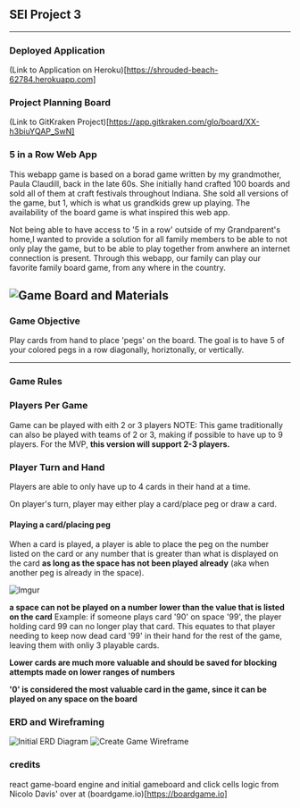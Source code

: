 ## SEI Project 3
---

### Deployed Application
(Link to Application on Heroku)[https://shrouded-beach-62784.herokuapp.com]

### Project Planning Board

(Link to GitKraken Project)[https://app.gitkraken.com/glo/board/XX-h3biuYQAP_SwN]


### 5 in a Row Web App

This webapp game is based on a borad game written by my grandmother, Paula Claudill, back in the late 60s. She initially hand crafted 100 boards and sold all of them at craft festivals throughout Indiana. She sold all versions of the game, but 1, which is what us grandkids grew up playing. The availability of the board game is what inspired this web app. 

Not being able to have access to '5 in a row' outside of my Grandparent's home,I wanted to provide a solution for all family members to be able to not only play the game, but to be able to play together from anwhere an internet connection is present.  Through this webapp, our family can play our favorite family board game, from any where in the country. 


![Game Board and Materials](https://i.imgur.com/LhDe900.jpg)
---
### Game Objective

Play cards from hand to place 'pegs' on the board. The goal is to have 5 of your colored pegs in a row 
diagonally, horiztonally, or vertically. 

---
### Game Rules


### Players Per Game
Game can be played with eith 2 or 3 players 
NOTE: This game traditionally can also be played with teams of 2 or 3, making if possible to have up to 9 players. For the MVP, **this version will support 2-3 players.**


### Player Turn and Hand

Players are able to only have up to 4 cards in their hand at a time. 

On player's turn, player may either play a card/place peg or draw a card. 

#### Playing a card/placing peg

When a card is played, a player is able to place the peg on the number listed on the card or any number that is greater than what is displayed on the card **as long as the space has not been played already** (aka when another peg is already in the space). 

![Imgur](https://i.imgur.com/BCVcnBs.jpg)

**a space can not be played on a number lower than the value that is listed on the card**
Example: if someone plays card '90' on space '99', the player holding card 99 can no longer play that card. 
This equates to that player needing to keep now dead card '99' in their hand for the rest of the game, leaving them with onliy 3 playable cards. 

**Lower cards are much more valuable and should be saved for blocking attempts made on lower ranges of numbers**

**'0' is considered the most valuable card in the game, since it can be played on any space on the board**



### ERD and Wireframing

![Initial ERD Diagram](https://i.imgur.com/B3bNxY7.jpg)
![Create Game Wireframe](https://i.imgur.com/Hy7FGEz.jpg?1)


### credits
react game-board engine and initial gameboard and click cells logic from Nicolo Davis' over at (boardgame.io)[https://boardgame.io]
